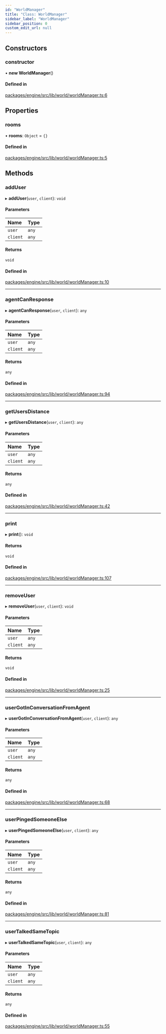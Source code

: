 ```yaml
---
id: "WorldManager"
title: "Class: WorldManager"
sidebar_label: "WorldManager"
sidebar_position: 0
custom_edit_url: null
---
```


## Constructors

### constructor

• **new WorldManager**()

#### Defined in

[packages/engine/src/lib/world/worldManager.ts:6](https://github.com/Oneirocom/MagickML/blob/7e703a94/packages/engine/src/lib/world/worldManager.ts#L6)

## Properties

### rooms

• **rooms**: `Object` = `{}`

#### Defined in

[packages/engine/src/lib/world/worldManager.ts:5](https://github.com/Oneirocom/MagickML/blob/7e703a94/packages/engine/src/lib/world/worldManager.ts#L5)

## Methods

### addUser

▸ **addUser**(`user`, `client`): `void`

#### Parameters

| Name | Type |
| :------ | :------ |
| `user` | `any` |
| `client` | `any` |

#### Returns

`void`

#### Defined in

[packages/engine/src/lib/world/worldManager.ts:10](https://github.com/Oneirocom/MagickML/blob/7e703a94/packages/engine/src/lib/world/worldManager.ts#L10)

___

### agentCanResponse

▸ **agentCanResponse**(`user`, `client`): `any`

#### Parameters

| Name | Type |
| :------ | :------ |
| `user` | `any` |
| `client` | `any` |

#### Returns

`any`

#### Defined in

[packages/engine/src/lib/world/worldManager.ts:94](https://github.com/Oneirocom/MagickML/blob/7e703a94/packages/engine/src/lib/world/worldManager.ts#L94)

___

### getUsersDistance

▸ **getUsersDistance**(`user`, `client`): `any`

#### Parameters

| Name | Type |
| :------ | :------ |
| `user` | `any` |
| `client` | `any` |

#### Returns

`any`

#### Defined in

[packages/engine/src/lib/world/worldManager.ts:42](https://github.com/Oneirocom/MagickML/blob/7e703a94/packages/engine/src/lib/world/worldManager.ts#L42)

___

### print

▸ **print**(): `void`

#### Returns

`void`

#### Defined in

[packages/engine/src/lib/world/worldManager.ts:107](https://github.com/Oneirocom/MagickML/blob/7e703a94/packages/engine/src/lib/world/worldManager.ts#L107)

___

### removeUser

▸ **removeUser**(`user`, `client`): `void`

#### Parameters

| Name | Type |
| :------ | :------ |
| `user` | `any` |
| `client` | `any` |

#### Returns

`void`

#### Defined in

[packages/engine/src/lib/world/worldManager.ts:25](https://github.com/Oneirocom/MagickML/blob/7e703a94/packages/engine/src/lib/world/worldManager.ts#L25)

___

### userGotInConversationFromAgent

▸ **userGotInConversationFromAgent**(`user`, `client`): `any`

#### Parameters

| Name | Type |
| :------ | :------ |
| `user` | `any` |
| `client` | `any` |

#### Returns

`any`

#### Defined in

[packages/engine/src/lib/world/worldManager.ts:68](https://github.com/Oneirocom/MagickML/blob/7e703a94/packages/engine/src/lib/world/worldManager.ts#L68)

___

### userPingedSomeoneElse

▸ **userPingedSomeoneElse**(`user`, `client`): `any`

#### Parameters

| Name | Type |
| :------ | :------ |
| `user` | `any` |
| `client` | `any` |

#### Returns

`any`

#### Defined in

[packages/engine/src/lib/world/worldManager.ts:81](https://github.com/Oneirocom/MagickML/blob/7e703a94/packages/engine/src/lib/world/worldManager.ts#L81)

___

### userTalkedSameTopic

▸ **userTalkedSameTopic**(`user`, `client`): `any`

#### Parameters

| Name | Type |
| :------ | :------ |
| `user` | `any` |
| `client` | `any` |

#### Returns

`any`

#### Defined in

[packages/engine/src/lib/world/worldManager.ts:55](https://github.com/Oneirocom/MagickML/blob/7e703a94/packages/engine/src/lib/world/worldManager.ts#L55)
